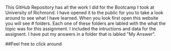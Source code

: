 This GitHub Repository has all the work I did for the Bootcamp I took at University of Richmond. 
I have opened it to the public for you to take a look around to see what I have learned. 
When you look first open this website you will see # folders. 
Each one of these folders are labled with the what the topic was for this assignment. 
I included the intructions and data for the assignent. 
I have put my answers in a folder that is labled "My Answer".

##Feel free to click around
